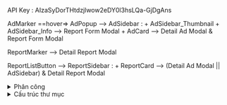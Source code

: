 API Key : AIzaSyDorTHtdzjlwow2eDY0l3hsLQa-GjDgAns


AdMarker ==hover=> AdPopup
    --> AdSidebar :
        + AdSidebar_Thumbnail
        + AdSidebar_Info --> Report Form Modal
        + AdCard --> Detail Ad Modal & Report Form Modal

ReportMarker
    --> Detail Report Modal

ReportListButton
    --> ReportSidebar :
        + ReportCard --> (Detail Ad Modal || AdSidebar) & Detail Report Modal



<details>
    <summary>Phân công</summary>
    
    Người dân :
    (Nghĩa)
    - Thanh tìm kiếm
    - Nút Danh sách /
    - Nút thu phóng
    - Các nút ẩn hiện
    - 9 cái điểm đánh dấu (8/9)
        + Click
    - SideBar Thông tin địa điểm đặt QC + Thông tin chung của các QC đặt tại đó /
    - Sidebar Danh sách báo cáo /

    (Bảo)
    - Popup Thông tin địa điểm bất kì
    - Modal Thông tin chi tiết QC
    - Modal Đơn phản hồi báo cáo
    - Modal Thông tin chi tiết Báo cáo

    Cán bộ :
    (Khoa)
    - Làm Phường
    - Làm Quận

    (Bảo + Ai xong thì qua phụ ní Bảo)
    - Làm Sở

    (Hải)
    - Các trang chung của CB (Đăng nhập, Đăng ký, Quên mật khẩu, Đổi thông các nhân)

</details>

<details>
    <summary>Cấu trúc thư mục</summary>

    ```
    Thư mục gốc
    │
    ├── assets : Thư mục chứa Media, Image, Fonts của từng Phân hệ tương ứng
    │   ├── chung : Chứa những file phương tiện dùng chung như Logo, Font, ...
    │   │   └── ...
    │   │
    │   ├── dan
    │   │   └── ...
    │   │
    │   ├── phuong
    │   │   └── ...
    │   │
    │   ├── quan
    │   │   └── ...
    │   │
    │   └── so
    │       └── ...
    │
    ├── components : Thư mục chứa các Component tương ứng cho từng role
    │   │            (Component là mấy cái thành phần UI nhỏ, thường sẽ tái sử dụng, lặp lại nhìu lần
    │   │             Như là Nút, Slide, Header, Search bar...)
    │   ├── chung
    │   │   ├── Button.js
    │   │   └── Header.js
    │   │
    │   ├── dan
    │   │   └── ...
    │   │
    │   ├── phuong
    │   │   └── ...
    │   │
    │   ├── quan
    │   │   └── ...
    │   │
    │   └── so
    │       └── ...
    │
    ├── functions : Thư mục chứa các phương thức xử lý với dữ liệu
    │   │        
    │   ├── dan
    │   │   ├── getMap.js
    │   │   ├── getReportList.js
    │   │   └── sendReportList.js
    │   │
    │   ├── canbo
    │   │   ├── sendLogin.js
    │   │   └── sendSignup.js
    │   │
    │   ├── phuong
    │   │   ├── get...
    │   │   └── ...
    │   │
    │   ├── quan
    │   │   ├── get...
    │   │   └── ...
    │   │
    │   └── so
    │       ├── get...
    │       └── ...
    │
    ├── screens : Thư mục chứa các UI screens
    │   │        (Mỗi phân hệ chia theo các Trang Chức Năng)
    │   ├── dan
    │   │   ├── trangchu.html
    │   │   ├── trangchu.js
    │   │   └── ...
    │   │
    │   ├── canbo
    │   │   ├── dangnhap
    │   │   │   ├── dangnhap.html
    │   │   │   ├── dangnhap.css
    │   │   │   └── dangnhap.js
    │   │   │
    │   │   ├── dangky
    │   │   │   ├── dangky.html
    │   │   │   ├── dangky.css
    │   │   │   └── dangky.js
    │   │   └── ...
    │   │
    │   ├── phuong
    │   │   └── ...
    │   │
    │   ├── quan
    │   │   └── ...
    │   │
    │   └── so
    │       └── ...
    │ 
    │ 
    ├── global.css : File CSS chung, chứa những thuộc tính global như là font, color,...
    ├── main.js : Tạo ra chơi thoi chứ chưa biết có dùng hong
    └── index.html : 
    ```

</details>
